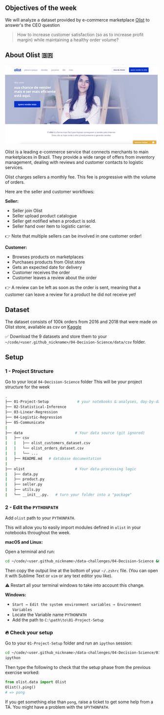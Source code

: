## Objectives of the week

We will analyze a dataset provided by e-commerce marketplace [Olist](https://www.olist.com) to answer's the CEO question

> How to increase customer satisfaction (so as to increase profit margin) while maintaining a healthy order volume?

## About Olist 🇧🇷

<img src="https://raw.githubusercontent.com/lewagon/data-images/master/best-practices/olist.png" width="500"/>

Olist is a leading e-commerce service that connects merchants to main marketplaces in Brazil. They provide a wide range of offers from inventory management, dealing with reviews and customer contacts to logistic services.

Olist charges sellers a monthly fee. This fee is progressive with the volume of orders.

Here are the seller and customer workflows:

**Seller:**

- Seller join Olist
- Seller upload product catalogue
- Seller get notified when a product is sold.
- Seller hand over item to logistic carrier.

👉 Note that multiple sellers can be involved in one customer order!

**Customer:**

- Browses products on marketplaces
- Purchases products from Olist.store
- Gets an expected date for delivery
- Customer receives the order
- Customer leaves a review about the order

👉 A review can be left as soon as the order is sent, meaning that a customer can leave a review for a product he did not receive yet!

## Dataset

The dataset consists of 100k orders from 2016 and 2018 that were made on Olist store, available as csv on [Kaggle](https://www.kaggle.com/olistbr/brazilian-ecommerce)

✅ Download the 9 datasets and store them to your `~/code/<user.github_nickname>/04-Decision-Science/data/csv` folder.

## Setup

### 1 - Project Structure
Go to your local `04-Decision-Science` folder
This will be your project structure for the week

```bash
.
├── 01-Project-Setup             # your notebooks & analyses, day-by-day
├── 02-Statistical-Inference
├── 03-Linear-Regression
├── 04-Logistic-Regression
├── 05-Communicate
|
├── data                        # Your data source (git ignored)
|   ├── csv
|   |   ├── olist_customers_dataset.csv
|   |   └── olist_orders_dataset.csv
|   |   └── ...
|   ├── README.md   # database documentation
|
├── olist                       # Your data-processing logic
|   ├── data.py
|   ├── product.py
|   ├── seller.py
|   ├── utils.py
|   └── __init__.py.   # turn your folder into a "package"
```

### 2 - Edit the `PYTHONPATH`

Add `olist` path to your `PYTHONPATH`.

This will allow you to easily import modules defined in `olist` in your notebooks throughout the week.

**macOS and Linux:**

Open a terminal and run:
```bash
cd ~/code/<user.github_nickname>/data-challenges/04-Decision-Science && echo "export PYTHONPATH=\"$(pwd):\$PYTHONPATH\""
```

Then copy the output line at the bottom of your `~/.zshrc` file. (You can open it with Sublime Text or `vim` or any text editor you like).

⚠️ Restart all your terminal windows to take into account this change.

**Windows:**

- `Start → Edit the system environment variables → Environment Variables`
- Locate the Variable name `PYTHONPATH`
- Add the path to `C:\path\to\01-Project-Setup`

### 🔥 Check your setup

Go to your `01-Project-Setup` folder and run an `ipython` session:

```bash
cd ~/code/<user.github_nickname>/data-challenges/04-Decision-Science/01-Project-Setup
ipython
```

Then type the following to check that the setup phase from the previous exercise worked:

```python
from olist.data import Olist
Olist().ping()
# => pong
```

If you get something else than `pong`, raise a ticket to get some help from a TA. You might have a problem with the `$PYTHONPATH`.
